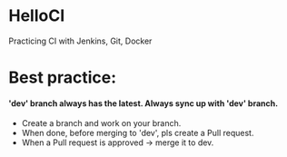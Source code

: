 # HelloCI
Practicing CI with Jenkins, Git, Docker
# Best practice:
#### 'dev' branch always has the latest. Always sync up with 'dev' branch.
- Create a branch and work on your branch.
- When done, before merging to 'dev', pls create a Pull request.
- When a Pull request is approved -> merge it to dev.
